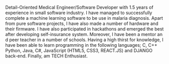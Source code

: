 Detail-Oriented Medical Engineer/Software Developer with 1.5 years of experience in small software industry. I have
managed to successfully complete a machine learning software to be use in malaria diagnosis. Apart from pure software
projects, I have also made a number of hardware and their firmware. I have also participated in hackathons and emerged
the best after developing self-insurance system. Moreover, I have been a mentor an d peer teacher in a number of schools.
Having a high thirst for knowledge, I have been able to learn programming in the following languages; C, C++ Python,
Java, C#, JavaScript (HTML5, CSS3, REACT.JS) and DJANGO back-end. Finally, am TECH Enthusiast.
